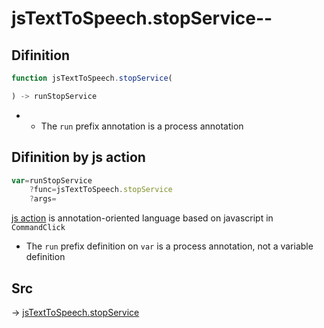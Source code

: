 # jsTextToSpeech.stopService--

## Difinition

```js.js
function jsTextToSpeech.stopService(

) -> runStopService
```

- - The `run` prefix annotation is a process annotation


## Difinition by js action

```js.js
var=runStopService
	?func=jsTextToSpeech.stopService
	?args=

```

[js action](#) is annotation-oriented language based on javascript in `CommandClick`

- The `run` prefix definition on `var` is a process annotation, not a variable definition

## Src

-> [jsTextToSpeech.stopService](https://github.com/puutaro/CommandClick/blob/master/app/src/main/java/com/puutaro/commandclick/fragment_lib/terminal_fragment/js_interface/JsTextToSpeech.kt#L36)


